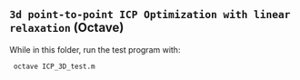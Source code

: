 ## `3d point-to-point ICP Optimization with linear relaxation` (Octave)

While in this folder, run the test program with:

     octave ICP_3D_test.m
